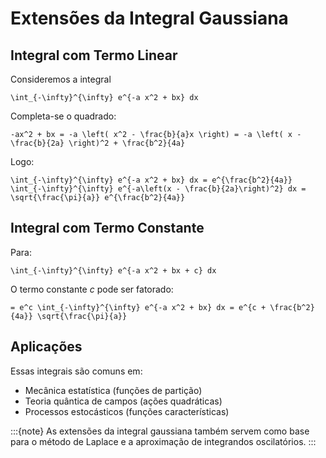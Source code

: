 # Extensões da Integral Gaussiana

## Integral com Termo Linear

Consideremos a integral

```{math}
\int_{-\infty}^{\infty} e^{-a x^2 + bx} dx
```

Completa-se o quadrado:

```{math}
-ax^2 + bx = -a \left( x^2 - \frac{b}{a}x \right) = -a \left( x - \frac{b}{2a} \right)^2 + \frac{b^2}{4a}
```

Logo:

```{math}
\int_{-\infty}^{\infty} e^{-a x^2 + bx} dx = e^{\frac{b^2}{4a}} \int_{-\infty}^{\infty} e^{-a\left(x - \frac{b}{2a}\right)^2} dx = \sqrt{\frac{\pi}{a}} e^{\frac{b^2}{4a}}
```

## Integral com Termo Constante

Para:

```{math}
\int_{-\infty}^{\infty} e^{-a x^2 + bx + c} dx
```

O termo constante $c$ pode ser fatorado:

```{math}
= e^c \int_{-\infty}^{\infty} e^{-a x^2 + bx} dx = e^{c + \frac{b^2}{4a}} \sqrt{\frac{\pi}{a}}
```

## Aplicações

Essas integrais são comuns em:

* Mecânica estatística (funções de partição)
* Teoria quântica de campos (ações quadráticas)
* Processos estocásticos (funções características)

\:::{note}
As extensões da integral gaussiana também servem como base para o método de Laplace e a aproximação de integrandos oscilatórios.
\:::
